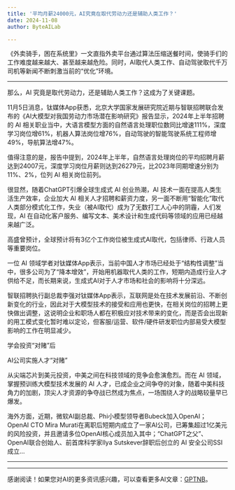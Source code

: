 ```yaml
---
title: '平均月薪24000元，AI究竟在取代劳动力还是辅助人类工作？'
date: 2024-11-08
author: ByteAILab

---
```


《外卖骑手，困在系统里》一文直指外卖平台通过算法压缩送餐时间，使骑手们的工作难度越来越大、甚至越来越危险。同时，AI取代人类工作、自动驾驶取代千万司机等新闻不断刺激当前的“优化”环境。

---


那么，AI 究竟是取代劳动力，还是辅助人类工作？这成为了关键课题。

11月5日消息，钛媒体App获悉，北京大学国家发展研究院近期与智联招聘联合发布的《AI大模型对我国劳动力市场潜在影响研究》报告显示，2024年上半年招聘的 AI 相关职业当中，大语言模型方面的自然语言处理职位数同比增速111%，深度学习岗位增61%，机器人算法岗位增76%，自动驾驶的智能驾驶系统工程师增49%，导航算法增47%。
 
值得注意的是，报告中提到，2024年上半年，自然语言处理岗位的平均招聘月薪达到24007元，深度学习岗位月薪则达到26279元，比2023年同期增速分别为11%、2%，位列 AI 相关岗位前列。

很显然，随着ChatGPT引爆全球生成式 AI 创业热潮，AI 技术一面在提高人类生活生产效率，企业加大 AI 相关人才招聘和薪资力度，另一面不断用“智能化”取代人类部分模式化工作，失业（被AI取代）成为了无数打工人心中的阴霾，人们发现，AI 在自动化客户服务、编写文本、美术设计和生成代码等领域的应用已经越来越广泛。

高盛曾预计，全球预计将有3亿个工作岗位被生成式AI取代，包括律师、行政人员等重要岗位。

一位 AI 领域学者对钛媒体App表示，当前中国人才市场已经处于“结构性调整”当中，很多公司为了“降本增效”，开始用机器取代人类的工作，短期内造成行业人才供给不足，而长期来说，生成式AI对于人才市场和社会的影响将十分深远。

智联招聘执行副总裁李强对钛媒体App表示，互联网是处在技术发展前沿、不断创新变化的行业，因此对于大模型技术的接受和应用也更快，在相关岗位的招聘上更快做出调整，这说明企业和职场人都在积极应对技术带来的变化，而是否会出现新的用工模式变化暂时难以定论，但客服/运营、软件/硬件研发职位内部易受大模型影响的工作在明显减少。

学会投资“对赌”后

AI公司实施人才“对赌”

从尖端芯片到美元投资，中美之间在科技领域的竞争会愈演愈烈。而在 AI 领域，掌握预训练大模型技术发展的 AI 人才，已成企业之间争夺的对象，随着中美科技角力的加剧，顶尖人才资源的争夺战已然成为焦点，一场围绕人才的战略较量早已爆发。

海外方面，近期，微软AI副总裁、Phi小模型领导者Bubeck加入OpenAI；OpenAI CTO Mira Murati在离职后短期内成立了一家AI公司，已筹集超过1亿美元的风险投资，并且邀请多位OpenAI核心成员加入其中；“ChatGPT之父”、OpenAI联合创始人、前首席科学家Ilya Sutskever辞职后创立的 AI 安全公司SSI成立...

---
---
感谢阅读！如果您对AI的更多资讯感兴趣，可以查看更多AI文章：[GPTNB](https://gptnb.com)。